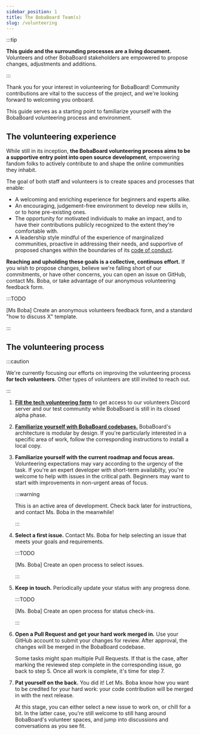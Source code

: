 ```yaml
---
sidebar_position: 1
title: The BobaBoard Team(s)
slug: /volunteering
---
```


:::tip

**This guide and the surrounding processes are a living document.** Volunteers and other BobaBoard stakeholders are empowered to propose changes, adjustments and additions.

:::

Thank you for your interest in volunteering for BobaBoard! Community contributions are vital to the success of the project, and we're looking forward to welcoming you onboard.

This guide serves as a starting point to familiarize yourself with the BobaBoard volunteering process and environment.

## The volunteering experience

While still in its inception, **the BobaBoard volunteering process aims to be a supportive entry point into open source development**, empowering fandom folks to actively contribute to and shape the online communities they inhabit.

The goal of both staff and volunteers is to create spaces and processes that enable:

- A welcoming and enriching experience for beginners and experts alike.
- An encouraging, judgement-free environment to develop new skills in, or to hone pre-existing ones.
- The opportunity for motivated individuals to make an impact, and to have their contributions publicly recognized to the extent they're comfortable with.
- A leadership style mindful of the experience of marginalized communities, proactive in addressing their needs, and supportive of proposed changes within the boundaries of its [code of conduct](/docs/volunteering/team/code-of-conduct).

**Reaching and upholding these goals is a collective, continuos effort.** If you wish to propose changes, believe we're falling short of our commitments, or have other concerns, you can open an issue on GitHub, contact Ms. Boba, or take advantage of our anonymous volunteering feedback form.

:::TODO

[Ms Boba] Create an anonymous volunteers feedback form, and a standard "how to discuss X" template.

:::

## The volunteering process

:::caution

We're currently focusing our efforts on improving the volunteering process **for tech volunteers**. Other types of volunteers are still invited to reach out.

:::

1. **[Fill the tech volunteering form](https://docs.google.com/forms/d/e/1FAIpQLSdCX2_fZgIYX0PXeCAA-pfQrcLw_lSp2clGHTt3uBTWgnwVSw/viewform)** to get access to our volunteers Discord server and our test community while BobaBoard is still in its closed alpha phase.
2. **[Familiarize yourself with BobaBoard codebases.](/docs/engineering/intro)** BobaBoard's architecture is modular by design. If you're particularly interested in a specific area of work, follow the corresponding instructions to install a local copy.
3. **Familiarize yourself with the current roadmap and focus areas.** Volunteering expectations may vary according to the urgency of the task. If you're an expert developer with short-term availabilty, you're welcome to help with issues in the critical path. Beginners may want to start with improvements in non-urgent areas of focus.

   :::warning

   This is an active area of development. Check back later for instructions, and contact Ms. Boba in the meanwhile!

   :::

4. **Select a first issue.** Contact Ms. Boba for help selecting an issue that meets your goals and requirements.

   :::TODO

   [Ms. Boba] Create an open process to select issues.

   :::

5. **Keep in touch.** Periodically update your status with any progress done.

   :::TODO

   [Ms. Boba] Create an open process for status check-ins.

   :::

6. **Open a Pull Request and get your hard work merged in.** Use your GitHub account to submit your changes for review. After approval, the changes will be merged in the BobaBoard codebase.

   Some tasks might span multiple Pull Requests. If that is the case, after marking the reviewed step complete in the corresponding issue, go back to step 5. Once all work is complete, it's time for step 7.

7. **Pat yourself on the back.** You did it! Let Ms. Boba know how you want to be credited for your hard work: your code contribution will be merged in with the next release.

   At this stage, you can either select a new issue to work on, or chill for a bit. In the latter case, you're still welcome to still hang around BobaBoard's volunteer spaces, and jump into discussions and conversations as you see fit.
